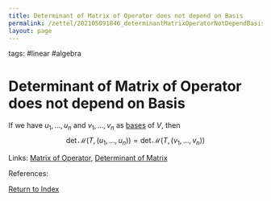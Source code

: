 ```yaml
---
title: Determinant of Matrix of Operator does not depend on Basis
permalink: /zettel/202105091846_determinantMatrixOperatorNotDependBasis
layout: page
---
```

tags: #linear #algebra

# Determinant of Matrix of Operator does not depend on Basis

If we have $u_1, \ldots, u_n$ and $v_1, \ldots, v_n$ as [bases](202102062154_basisDefinition) of $V$, then
$$
\textrm{det} \, \mathcal{M} ( T, (u_1, \ldots, u_n ) ) = \textrm{det} \, \mathcal{M} ( T, (v_1, \ldots, v_n ) )
$$

Links: [Matrix of Operator](202102072233_matrixLinearMap), [Determinant of Matrix](202105091818_determinantMatrix)

References: 

[Return to Index](index)